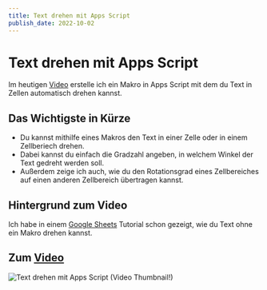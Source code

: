```yaml
---
title: Text drehen mit Apps Script
publish_date: 2022-10-02
---
```


# Text drehen mit Apps Script

Im heutigen [Video](https://youtu.be/7vHLMPe0ays) erstelle ich ein Makro in Apps Script mit dem du Text in Zellen automatisch drehen kannst. 

## Das Wichtigste in Kürze

- Du kannst mithilfe eines Makros den Text in einer Zelle oder in einem Zellberiech drehen.
- Dabei kannst du einfach die Gradzahl angeben, in welchem Winkel der Text gedreht werden soll.
- Außerdem zeige ich auch, wie du den Rotationsgrad eines Zellbereiches auf einen anderen Zellbereich übertragen kannst.

## Hintergrund zum Video

Ich habe in einem [Google Sheets](https://youtu.be/A3dtiTCmf2Y) Tutorial schon gezeigt, wie du Text ohne ein Makro drehen kannst. 

## Zum [Video](https://youtu.be/7vHLMPe0ays)

![Text drehen mit Apps Script (Video Thumbnail!)](../thumbnails/Fertig388.jpg "Text drehen mit Apps Script (Video Thumbnail!)")